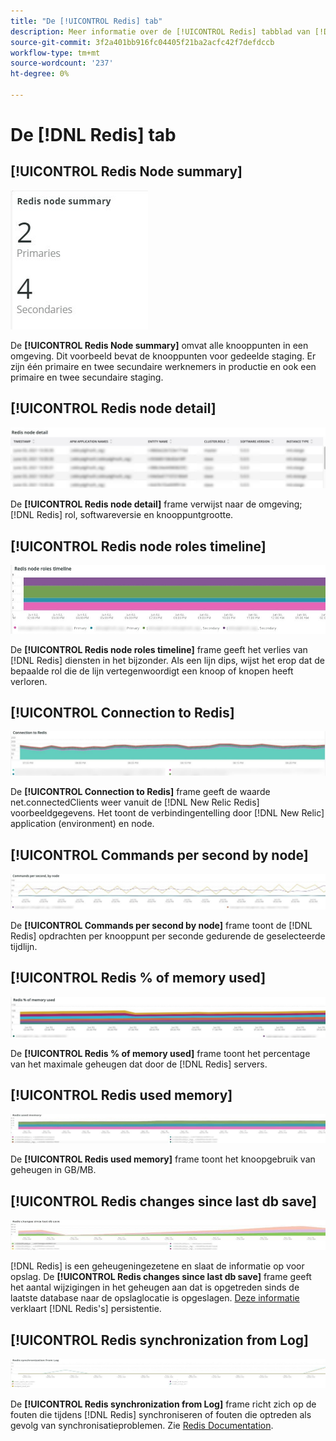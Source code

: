 ```yaml
---
title: "De [!UICONTROL Redis] tab"
description: Meer informatie over de [!UICONTROL Redis] tabblad van [!DNL Observation for Adobe Commerce].
source-git-commit: 3f2a401bb916fc04405f21ba2acfc42f7defdccb
workflow-type: tm+mt
source-wordcount: '237'
ht-degree: 0%

---
```


# De [!DNL Redis] tab

## [!UICONTROL Redis Node summary]

![Overzicht van Redis Node](../../assets/tools/observation-for-adobe-commerce/redis-tab-1.jpg)

De **[!UICONTROL Redis Node summary]** omvat alle knooppunten in een omgeving. Dit voorbeeld bevat de knooppunten voor gedeelde staging. Er zijn één primaire en twee secundaire werknemers in productie en ook een primaire en twee secundaire staging.

## [!UICONTROL Redis node detail]

![Detail van opnieuw verzonden knooppunten](../../assets/tools/observation-for-adobe-commerce/redis-tab-2.jpg)

De **[!UICONTROL Redis node detail]** frame verwijst naar de omgeving; [!DNL Redis] rol, softwareversie en knooppuntgrootte.

## [!UICONTROL Redis node roles timeline]

![Tijdlijn knooppuntrollen opnieuw weergeven](../../assets/tools/observation-for-adobe-commerce/redis-tab-3.jpg)

De **[!UICONTROL Redis node roles timeline]** frame geeft het verlies van [!DNL Redis] diensten in het bijzonder. Als een lijn dips, wijst het erop dat de bepaalde rol die de lijn vertegenwoordigt een knoop of knopen heeft verloren.

## [!UICONTROL Connection to Redis]

![Verbinding met Redis](../../assets/tools/observation-for-adobe-commerce/redis-tab-4.jpg)

De **[!UICONTROL Connection to Redis]** frame geeft de waarde net.connectedClients weer vanuit de [!DNL New Relic Redis] voorbeeldgegevens. Het toont de verbindingentelling door [!DNL New Relic] application (environment) en node.

## [!UICONTROL Commands per second by node]

![Opdrachten per seconde per knooppunt](../../assets/tools/observation-for-adobe-commerce/redis-tab-5.jpg)

De **[!UICONTROL Commands per second by node]** frame toont de [!DNL Redis] opdrachten per knooppunt per seconde gedurende de geselecteerde tijdlijn.

## [!UICONTROL Redis % of memory used]

![%s gebruikt geheugen opnieuw instellen](../../assets/tools/observation-for-adobe-commerce/redis-tab-6.jpg)

De **[!UICONTROL Redis % of memory used]** frame toont het percentage van het maximale geheugen dat door de [!DNL Redis] servers.

## [!UICONTROL Redis used memory]

![Herdis gebruikt geheugen](../../assets/tools/observation-for-adobe-commerce/redis-tab-7.jpg)

De **[!UICONTROL Redis used memory]** frame toont het knoopgebruik van geheugen in GB/MB.

## [!UICONTROL Redis changes since last db save]

![Wijzigingen sinds laatste keer opslaan opnieuw verzenden](../../assets/tools/observation-for-adobe-commerce/redis-tab-8.jpg)

[!DNL Redis] is een geheugeningezetene en slaat de informatie op voor opslag. De **[!UICONTROL Redis changes since last db save]** frame geeft het aantal wijzigingen in het geheugen aan dat is opgetreden sinds de laatste database naar de opslaglocatie is opgeslagen. [Deze informatie](https://redis.io/docs/manual/persistence/) verklaart [!DNL Redis's] persistentie.

## [!UICONTROL Redis synchronization from Log]

![Synchronisatie van logbestand opnieuw uitschakelen](../../assets/tools/observation-for-adobe-commerce/redis-tab-9.jpg)

De **[!UICONTROL Redis synchronization from Log]** frame richt zich op de fouten die tijdens [!DNL Redis] synchroniseren of fouten die optreden als gevolg van synchronisatieproblemen. Zie [Redis Documentation](https://redis.io/docs/).
